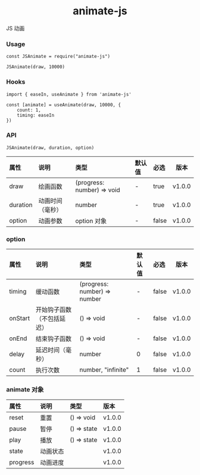 <h1 align="center">animate-js</h1>

JS 动画

### Usage

```
const JSAnimate = require("animate-js")

JSAnimate(draw, 10000)
```

### Hooks

```
import { easeIn, useAnimate } from 'animate-js'

const [animate] = useAnimate(draw, 10000, {
    count: 1,
    timing: easeIn
})
```

### API

```
JSAnimate(draw, duration, option)
```

| 属性     | 说明             | 类型                       | 默认值 | 必选  | 版本   |
| :------- | :--------------- | :------------------------- | :----- | :---- | ------ |
| draw     | 绘画函数         | (progress: number) => void | -      | true  | v1.0.0 |
| duration | 动画时间（毫秒） | number                     | -      | true  | v1.0.0 |
| option   | 动画参数         | option 对象                | -      | false | v1.0.0 |

### option

| 属性    | 说明                       | 类型                         | 默认值 | 必选  | 版本   |
| :------ | :------------------------- | :--------------------------- | :----- | :---- | ------ |
| timing  | 缓动函数                   | (progress: number) => number | -      | false | v1.0.0 |
| onStart | 开始钩子函数（不包括延迟） | () => void                   | -      | false | v1.0.0 |
| onEnd   | 结束钩子函数               | () => void                   | -      | false | v1.0.0 |
| delay   | 延迟时间（毫秒）           | number                       | 0      | false | v1.0.0 |
| count   | 执行次数                   | number, "infinite"           | 1      | false | v1.0.0 |

### animate 对象

| 属性     | 说明     | 类型        | 版本   |
| :------- | :------- | :---------- | :----- |
| reset    | 重置     | () => void  | v1.0.0 |
| pause    | 暂停     | () => state | v1.0.0 |
| play     | 播放     | () => state | v1.0.0 |
| state    | 动画状态 |             | v1.0.0 |
| progress | 动画进度 |             | v1.0.0 |
